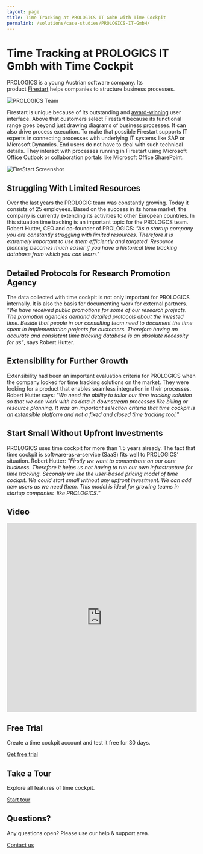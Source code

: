 ```yaml
---
layout: page
title: Time Tracking at PROLOGICS IT GmbH with Time Cockpit
permalink: /solutions/case-studies/PROLOGICS-IT-GmbH/
---
```


<h1 xmlns="http://www.w3.org/1999/xhtml">Time Tracking at PROLOGICS IT Gmbh with Time Cockpit</h1><p xmlns="http://www.w3.org/1999/xhtml">PROLOGICS is a young Austrian software company. Its product <a href="http://www.prologics-it.com/en/firestart.html" target="_blank">Firestart</a> helps companies to structure business processes.</p><p xmlns="http://www.w3.org/1999/xhtml">
  <img src="{{site.baseurl}}/images/customer_solutions/case-studies/prologics/team.png" alt="PROLOGICS Team" title="PROLOGICS Team" />
</p><p xmlns="http://www.w3.org/1999/xhtml">Firestart is unique because of its outstanding and <a href="http://www.prologics-it.com/index.php?id=30&amp;p=3587&amp;L=1" target="_blank">award-winning</a> user interface. Above that customers select Firestart because its functional range goes beyond just drawing diagrams of business processes. It can also drive process execution. To make that possible Firestart supports IT experts in connecting processes with underlying IT systems like SAP or Microsoft Dynamics. End users do not have to deal with such technical details. They interact with processes running in Firestart using Microsoft Office Outlook or collaboration portals like Microsoft Office SharePoint.</p><p xmlns="http://www.w3.org/1999/xhtml">
  <img src="{{site.baseurl}}/images/customer_solutions/case-studies/prologics/firestart.png" alt="FireStart Screenshot" title="FireStart Screenshot" />
</p><h2 xmlns="http://www.w3.org/1999/xhtml">Struggling With Limited Resources</h2><p xmlns="http://www.w3.org/1999/xhtml">Over the last years the PROLOGIC team was constantly growing. Today it consists of 25 employees. Based on the success in its home market, the company is currently extending its activities to other European countries. In this situation time tracking is an important topic for the PROLOGCS team. Robert Hutter, CEO and co-founder of PROLOGICS: <em>"As a startup company you are constantly struggling with limited resources. Therefore it is extremely important to use them efficiently and targeted. Resource planning becomes much easier if you have a historical time tracking database from which you can learn."</em></p><h2 xmlns="http://www.w3.org/1999/xhtml">Detailed Protocols for Research Promotion Agency</h2><p xmlns="http://www.w3.org/1999/xhtml">The data collected with time cockpit is not only important for PROLOGICS internally. It is also the basis for documenting work for external partners. <em>"We have received public promotions for some of our research projects. The promotion agencies demand detailed protocols about the invested time. Beside that people in our consulting team need to document the time spent in implementation projects for customers. Therefore having an accurate and consistent time tracking database is an absolute necessity for us"</em>, says Robert Hutter.</p><h2 xmlns="http://www.w3.org/1999/xhtml">Extensibility for Further Growth</h2><p xmlns="http://www.w3.org/1999/xhtml">Extensibility had been an important evaluation criteria for PROLOGICS when the company looked for time tracking solutions on the market. They were looking for a product that enables seamless integration in their processes. Robert Hutter says: <em>"We need the ability to tailor our time tracking solution so that we can work with its data in downstream processes like billing or resource planning. It was an important selection criteria that time cockpit is an extensible platform and not a fixed and closed time tracking tool."</em></p><h2 xmlns="http://www.w3.org/1999/xhtml">Start Small Without Upfront Investments</h2><p xmlns="http://www.w3.org/1999/xhtml">PROLOGICS uses time cockpit for more than 1.5 years already. The fact that time cockpit is software-as-a-service (SaaS) fits well to PROLOGICS’ situation. Robert Hutter: <em>"Firstly we want to concentrate on our core business. Therefore it helps us not having to run our own infrastructure for time tracking. Secondly we like the user-based pricing model of time cockpit. We could start small without any upfront investment. We can add new users as we need them. This model is ideal for growing teams in startup companies  like PROLOGICS."</em></p><h2 xmlns="http://www.w3.org/1999/xhtml">Video</h2><iframe width="100%" height="500" src="https://www.youtube.com/embed/njvLgUDoHJQ" frameborder="0" allowfullscreen="allowfullscreen" xmlns="http://www.w3.org/1999/xhtml"></iframe><div class="row" xmlns="http://www.w3.org/1999/xhtml">
  <div class="fourcol innercol">
    <div class="overviewItem" onclick="document.location.href='{{site.baseurl}}/create-trial-account/';">
      <h2>Free Trial</h2>
      <p>Create a time cockpit account and test it free for 30 days.</p>
      <p>
        <a href="{{site.baseurl}}/create-trial-account/">Get free trial</a>
      </p>
    </div>
  </div>
  <div class="fourcol innercol">
    <div class="overviewItem" onclick="document.location.href='/page(dd1d1c45-0a0d-4e22-9b1b-305b316875a8)';">
      <h2>Take a Tour</h2>
      <p>Explore all features of time cockpit.</p>
      <p>
        <a href="/page(dd1d1c45-0a0d-4e22-9b1b-305b316875a8)">Start tour</a>
      </p>
    </div>
  </div>
  <div class="fourcol last innercol">
    <div class="overviewItem" onclick="document.location.href='{{site.baseurl}}/hilfe-support/kontakt/';">
      <h2>Questions?</h2>
      <p>Any questions open? Please use our help &amp; support area.</p>
      <p>
        <a href="{{site.baseurl}}/hilfe-support/kontakt/">Contact us</a>
      </p>
    </div>
  </div>
</div>